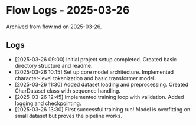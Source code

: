 # Flow Logs - 2025-03-26

Archived from flow.md on 2025-03-26.

## Logs

- [2025-03-26 09:00] Initial project setup completed. Created basic directory structure and readme.
- [2025-03-26 10:15] Set up core model architecture. Implemented character-level tokenization and basic transformer model.
- [2025-03-26 11:30] Added dataset loading and preprocessing. Created CharDataset class with sequence handling.
- [2025-03-26 12:45] Implemented training loop with validation. Added logging and checkpointing.
- [2025-03-26 13:30] First successful training run! Model is overfitting on small dataset but proves the pipeline works. 